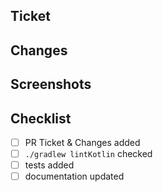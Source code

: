 ## Ticket
<!-- Please provide the link associated with the PR -->

## Changes
<!-- Please list the main changes within the PR -->

## Screenshots
<!-- Please attach the screenshots if applicable -->

## Checklist
<!-- Following checklist maybe skipped in some cases -->
- [ ] PR Ticket & Changes added
- [ ] `./gradlew lintKotlin` checked
- [ ] tests added
- [ ] documentation updated

